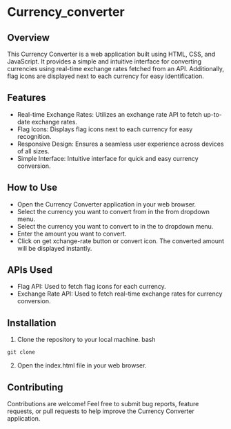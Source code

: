 # Currency_converter

## Overview
This Currency Converter is a web application built using HTML, CSS, and JavaScript.
It provides a simple and intuitive interface for converting currencies using real-time exchange rates fetched from an API.
Additionally, flag icons are displayed next to each currency for easy identification.

## Features
- Real-time Exchange Rates: Utilizes an exchange rate API to fetch up-to-date exchange rates.
- Flag Icons: Displays flag icons next to each currency for easy recognition.
- Responsive Design: Ensures a seamless user experience across devices of all sizes.
- Simple Interface: Intuitive interface for quick and easy currency conversion.
  
## How to Use
- Open the Currency Converter application in your web browser.
- Select the currency you want to convert from in the from dropdown menu.
- Select the currency you want to convert to in the to dropdown menu.
- Enter the amount you want to convert.
- Click on get xchange-rate button or convert icon.
  The converted amount will be displayed instantly.
  
## APIs Used
- Flag API: Used to fetch flag icons for each currency.
- Exchange Rate API: Used to fetch real-time exchange rates for currency conversion.
  
## Installation
1. Clone the repository to your local machine.
bash
```javascript
git clone 
```
2. Open the index.html file in your web browser.

## Contributing
Contributions are welcome! Feel free to submit bug reports, feature requests, or pull requests to help improve the Currency Converter application.
